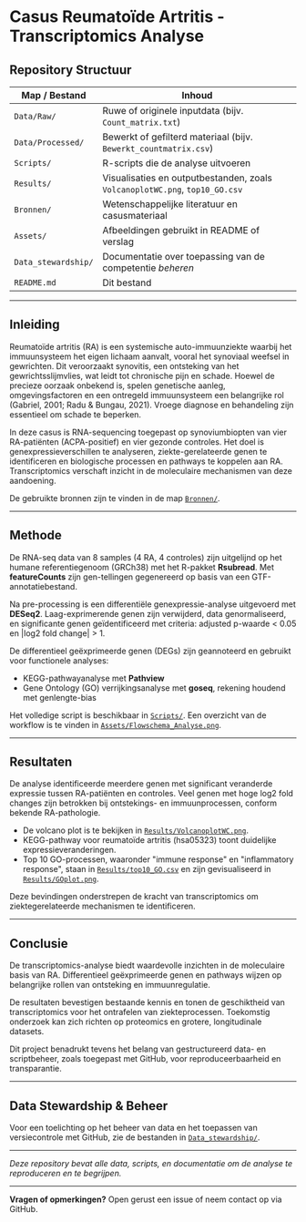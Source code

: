 # Casus Reumatoïde Artritis - Transcriptomics Analyse

## Repository Structuur

| Map / Bestand         | Inhoud                                                                                      |
|----------------------|---------------------------------------------------------------------------------------------|
| `Data/Raw/`          | Ruwe of originele inputdata (bijv. `Count_matrix.txt`)                                    |
| `Data/Processed/`    | Bewerkt of gefilterd materiaal (bijv. `Bewerkt_countmatrix.csv`)                           |
| `Scripts/`           | R-scripts die de analyse uitvoeren                                                         |
| `Results/`           | Visualisaties en outputbestanden, zoals `VolcanoplotWC.png`, `top10_GO.csv`                 |
| `Bronnen/`           | Wetenschappelijke literatuur en casusmateriaal                                            |
| `Assets/`            | Afbeeldingen gebruikt in README of verslag                                                |
| `Data_stewardship/`  | Documentatie over toepassing van de competentie *beheren*                                |
| `README.md`          | Dit bestand                                                                                |

---

## Inleiding  
Reumatoïde artritis (RA) is een systemische auto-immuunziekte waarbij het immuunsysteem het eigen lichaam aanvalt, vooral het synoviaal weefsel in gewrichten. Dit veroorzaakt synovitis, een ontsteking van het gewrichtsslijmvlies, wat leidt tot chronische pijn en schade. Hoewel de precieze oorzaak onbekend is, spelen genetische aanleg, omgevingsfactoren en een ontregeld immuunsysteem een belangrijke rol (Gabriel, 2001; Radu & Bungau, 2021). Vroege diagnose en behandeling zijn essentieel om schade te beperken.  

In deze casus is RNA-sequencing toegepast op synoviumbiopten van vier RA-patiënten (ACPA-positief) en vier gezonde controles. Het doel is genexpressieverschillen te analyseren, ziekte-gerelateerde genen te identificeren en biologische processen en pathways te koppelen aan RA. Transcriptomics verschaft inzicht in de moleculaire mechanismen van deze aandoening.  

De gebruikte bronnen zijn te vinden in de map [`Bronnen/`](Bronnen/).

---

## Methode  
De RNA-seq data van 8 samples (4 RA, 4 controles) zijn uitgelijnd op het humane referentiegenoom (GRCh38) met het R-pakket **Rsubread**. Met **featureCounts** zijn gen-tellingen gegenereerd op basis van een GTF-annotatiebestand.  

Na pre-processing is een differentiële genexpressie-analyse uitgevoerd met **DESeq2**. Laag-exprimerende genen zijn verwijderd, data genormaliseerd, en significante genen geïdentificeerd met criteria: adjusted p-waarde < 0.05 en |log2 fold change| > 1.  

De differentieel geëxprimeerde genen (DEGs) zijn geannoteerd en gebruikt voor functionele analyses:  
- KEGG-pathwayanalyse met **Pathview**  
- Gene Ontology (GO) verrijkingsanalyse met **goseq**, rekening houdend met genlengte-bias  

Het volledige script is beschikbaar in [`Scripts/`](Scripts/). Een overzicht van de workflow is te vinden in [`Assets/Flowschema_Analyse.png`](Assets/Flowschema_Analyse.png).

---

## Resultaten  
De analyse identificeerde meerdere genen met significant veranderde expressie tussen RA-patiënten en controles. Veel genen met hoge log2 fold changes zijn betrokken bij ontstekings- en immuunprocessen, conform bekende RA-pathologie.  

- De volcano plot is te bekijken in [`Results/VolcanoplotWC.png`](Results/VolcanoplotWC.png).  
- KEGG-pathway voor reumatoïde artritis (hsa05323) toont duidelijke expressieveranderingen.  
- Top 10 GO-processen, waaronder "immune response" en "inflammatory response", staan in [`Results/top10_GO.csv`](Results/top10_GO.csv) en zijn gevisualiseerd in [`Results/GOplot.png`](Results/GOplot.png).  

Deze bevindingen onderstrepen de kracht van transcriptomics om ziektegerelateerde mechanismen te identificeren.

---

## Conclusie  
De transcriptomics-analyse biedt waardevolle inzichten in de moleculaire basis van RA. Differentieel geëxprimeerde genen en pathways wijzen op belangrijke rollen van ontsteking en immuunregulatie.  

De resultaten bevestigen bestaande kennis en tonen de geschiktheid van transcriptomics voor het ontrafelen van ziekteprocessen. Toekomstig onderzoek kan zich richten op proteomics en grotere, longitudinale datasets.  

Dit project benadrukt tevens het belang van gestructureerd data- en scriptbeheer, zoals toegepast met GitHub, voor reproduceerbaarheid en transparantie.

---

## Data Stewardship & Beheer  
Voor een toelichting op het beheer van data en het toepassen van versiecontrole met GitHub, zie de bestanden in [`Data_stewardship/`](Data_stewardship/).

---

*Deze repository bevat alle data, scripts, en documentatie om de analyse te reproduceren en te begrijpen.*

---

**Vragen of opmerkingen?** Open gerust een issue of neem contact op via GitHub.

